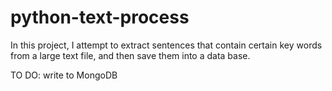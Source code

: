 # python-text-process
In this project, I attempt to extract sentences that contain certain key words from a large text file, and then save them into a data base.

TO DO: write to MongoDB
